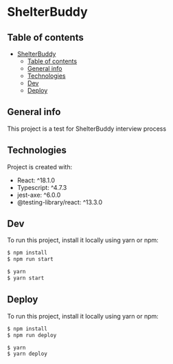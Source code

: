 # ShelterBuddy

## Table of contents
- [ShelterBuddy](#shelterbuddy)
  - [Table of contents](#table-of-contents)
  - [General info](#general-info)
  - [Technologies](#technologies)
  - [Dev](#dev)
  - [Deploy](#deploy)

## General info
This project is a test for ShelterBuddy interview process
	
## Technologies
Project is created with:
* React: ^18.1.0
* Typescript: ^4.7.3
* jest-axe: ^6.0.0
* @testing-library/react: ^13.3.0
	
## Dev
To run this project, install it locally using yarn or npm:

``` bash
$ npm install
$ npm run start
```

``` bash
$ yarn
$ yarn start
```

## Deploy
To run this project, install it locally using yarn or npm:

``` bash
$ npm install
$ npm run deploy
```

``` bash
$ yarn
$ yarn deploy
```